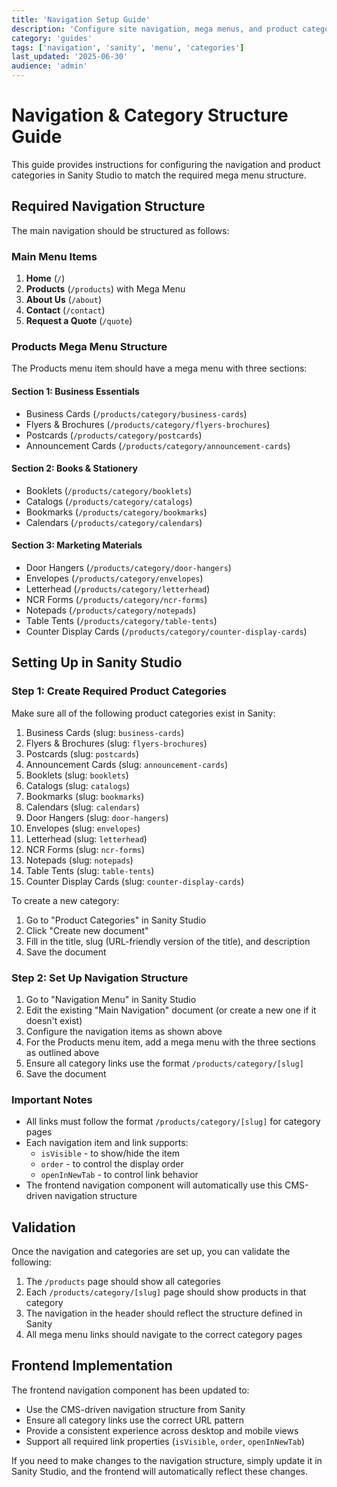 ```yaml
---
title: 'Navigation Setup Guide'
description: 'Configure site navigation, mega menus, and product categories in Sanity Studio'
category: 'guides'
tags: ['navigation', 'sanity', 'menu', 'categories']
last_updated: '2025-06-30'
audience: 'admin'
---
```


# Navigation & Category Structure Guide

This guide provides instructions for configuring the navigation and product categories in Sanity Studio to match the required mega menu structure.

## Required Navigation Structure

The main navigation should be structured as follows:

### Main Menu Items

1. **Home** (`/`)
2. **Products** (`/products`) with Mega Menu
3. **About Us** (`/about`)
4. **Contact** (`/contact`)
5. **Request a Quote** (`/quote`)

### Products Mega Menu Structure

The Products menu item should have a mega menu with three sections:

#### Section 1: Business Essentials

- Business Cards (`/products/category/business-cards`)
- Flyers & Brochures (`/products/category/flyers-brochures`)
- Postcards (`/products/category/postcards`)
- Announcement Cards (`/products/category/announcement-cards`)

#### Section 2: Books & Stationery

- Booklets (`/products/category/booklets`)
- Catalogs (`/products/category/catalogs`)
- Bookmarks (`/products/category/bookmarks`)
- Calendars (`/products/category/calendars`)

#### Section 3: Marketing Materials

- Door Hangers (`/products/category/door-hangers`)
- Envelopes (`/products/category/envelopes`)
- Letterhead (`/products/category/letterhead`)
- NCR Forms (`/products/category/ncr-forms`)
- Notepads (`/products/category/notepads`)
- Table Tents (`/products/category/table-tents`)
- Counter Display Cards (`/products/category/counter-display-cards`)

## Setting Up in Sanity Studio

### Step 1: Create Required Product Categories

Make sure all of the following product categories exist in Sanity:

1. Business Cards (slug: `business-cards`)
2. Flyers & Brochures (slug: `flyers-brochures`)
3. Postcards (slug: `postcards`)
4. Announcement Cards (slug: `announcement-cards`)
5. Booklets (slug: `booklets`)
6. Catalogs (slug: `catalogs`)
7. Bookmarks (slug: `bookmarks`)
8. Calendars (slug: `calendars`)
9. Door Hangers (slug: `door-hangers`)
10. Envelopes (slug: `envelopes`)
11. Letterhead (slug: `letterhead`)
12. NCR Forms (slug: `ncr-forms`)
13. Notepads (slug: `notepads`)
14. Table Tents (slug: `table-tents`)
15. Counter Display Cards (slug: `counter-display-cards`)

To create a new category:

1. Go to "Product Categories" in Sanity Studio
2. Click "Create new document"
3. Fill in the title, slug (URL-friendly version of the title), and description
4. Save the document

### Step 2: Set Up Navigation Structure

1. Go to "Navigation Menu" in Sanity Studio
2. Edit the existing "Main Navigation" document (or create a new one if it doesn't exist)
3. Configure the navigation items as shown above
4. For the Products menu item, add a mega menu with the three sections as outlined above
5. Ensure all category links use the format `/products/category/[slug]`
6. Save the document

### Important Notes

- All links must follow the format `/products/category/[slug]` for category pages
- Each navigation item and link supports:
  - `isVisible` - to show/hide the item
  - `order` - to control the display order
  - `openInNewTab` - to control link behavior
- The frontend navigation component will automatically use this CMS-driven navigation structure

## Validation

Once the navigation and categories are set up, you can validate the following:

1. The `/products` page should show all categories
2. Each `/products/category/[slug]` page should show products in that category
3. The navigation in the header should reflect the structure defined in Sanity
4. All mega menu links should navigate to the correct category pages

## Frontend Implementation

The frontend navigation component has been updated to:

- Use the CMS-driven navigation structure from Sanity
- Ensure all category links use the correct URL pattern
- Provide a consistent experience across desktop and mobile views
- Support all required link properties (`isVisible`, `order`, `openInNewTab`)

If you need to make changes to the navigation structure, simply update it in Sanity Studio, and the frontend will automatically reflect these changes.
